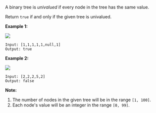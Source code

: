 A binary tree is _univalued_ if every node in the tree has the same value.

Return `true` if and only if the given tree is univalued.



**Example 1:**

![](https://assets.leetcode.com/uploads/2018/12/28/unival_bst_1.png)

    
    
    Input: [1,1,1,1,1,null,1]
    Output: true
    

**Example 2:**

![](https://assets.leetcode.com/uploads/2018/12/28/unival_bst_2.png)

    
    
    Input: [2,2,2,5,2]
    Output: false
    



**Note:**

  1. The number of nodes in the given tree will be in the range `[1, 100]`.
  2. Each node's value will be an integer in the range `[0, 99]`.


